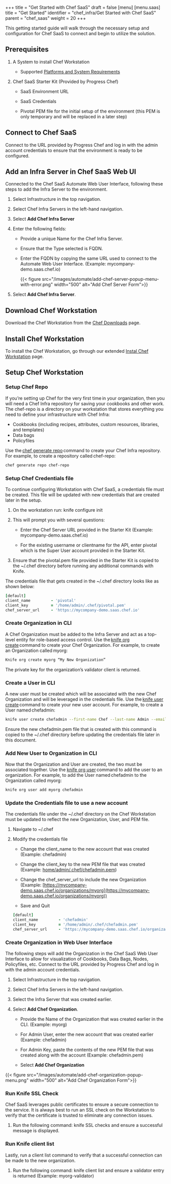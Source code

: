 +++
title = "Get Started with Chef SaaS"
draft = false
[menu]
  [menu.saas]
    title = "Get Started"
    identifier = "chef_infra/Get Started with Chef SaaS"
    parent = "chef_saas"
    weight = 20
+++

This getting started guide will walk through the necessary setup and configuration for Chef SaaS to connect and begin to utilize the solution.

## Prerequisites

1. A System to install Chef Workstation

    * Supported [Platforms and System Requirements](https://docs.chef.io/workstation/install_workstation/)

1. Chef SaaS Starter Kit (Provided by Progress Chef)

    * SaaS Environment URL

    * SaaS Credentials

    * Pivotal PEM file for the initial setup of the environment (this PEM is only temporary and will be replaced in a later step)

## Connect to Chef SaaS

Connect to the URL provided by Progress Chef and log in with the admin account credentials to ensure that the environment is ready to be configured.

## Add an Infra Server in Chef SaaS Web UI

Connected to the Chef SaaS Automate Web User Interface, following these steps to add the Infra Server to the environment.

1. Select Infrastructure in the top navigation.

1. Select Chef Infra Servers in the left-hand navigation.

1. Select **Add Chef Infra Server**

1. Enter the following fields:

    * Provide a unique Name for the Chef Infra Server.

    * Ensure that the Type selected is FQDN.

    * Enter the FQDN by copying the same URL used to connect to the Automate Web User Interface. (Example: mycompany-demo.saas.chef.io)

      {{< figure src="/images/automate/add-chef-server-popup-menu-with-error.png" width="500" alt="Add Chef Server Form">}}

1. Select **Add Chef Infra Server**.

## Download Chef Workstation

Download the Chef Workstation from the [Chef Downloads](https://downloads.chef.io/tools/workstation) page.

## Install Chef Workstation

To install the Chef Workstation, go through our extended [Instal Chef Workstation](https://docs.chef.io/workstation/install_workstation/) page.

## Setup Chef Workstation

### Setup Chef Repo

If you’re setting up Chef for the very first time in your organization, then you will need a Chef Infra repository for saving your cookbooks and other work. The chef-repo is a directory on your workstation that stores everything you need to define your infrastructure with Chef Infra:

* Cookbooks (including recipes, attributes, custom resources, libraries, and templates)
* Data bags
* Policyfiles

Use the [chef generate repo](https://docs.chef.io/workstation/ctl_chef/#chef-generate-repo) command to create your Chef Infra repository. For example, to create a repository called chef-repo:

```sh
chef generate repo chef-repo
```

### Setup Chef Credentials file

To continue configuring Workstation with Chef SaaS, a credentials file must be created.  This file will be updated with new credentials that are created later in the setup.

1. On the workstation run: knife configure init

1. This will prompt you with several questions:

    * Enter the Chef Server URL provided in the Starter Kit (Example: mycompany-demo.saas.chef.io)

    * For the existing username or clientname for the API, enter pivotal which is the Super User account provided in the Starter Kit.

1. Ensure that the pivotal.pem file provided in the Starter Kit is copied to the ~/.chef directory before running any additional commands with Knife.

The credentials file that gets created in the ~/.chef directory looks like as shown below:

```ruby
[default]
client_name         - 'pivotal'
client_key          = '/home/admin/.chef/pivotal.pem'
chef_server_url     - 'https://mycompany-demo.saas.chef.io'
```

### Create Organization in CLI

A Chef Organization must be added to the Infra Server and act as a top-level entity for role-based access control. Use the [knife org create](https://docs.chef.io/workstation/knife_org/) command to create your Chef Organization. For example, to create an Organization called myorg:

```sh
Knife org create myorg “My New Organization”
```

The private key for the organization’s validator client is returned.

### Create a User in CLI

A new user must be created which will be associated with the new Chef Organization and will be leveraged in the credentials file. Use the [knife user create](https://docs.chef.io/workstation/knife_user/) command to create your new user account. For example, to create a User named chefadmin:

```sh
knife user create chefadmin --first-name Chef --last-name Admin --email chefadmin@mycompany.com –password securepassword -f chefadmin.pem
```

Ensure the new chefadmin.pem file that is created with this command is copied to the ~/.chef directory before updating the credentials file later in this document.

### Add New User to Organization in CLI

Now that the Organization and User are created, the two must be associated together. Use the [knife org user](https://docs.chef.io/workstation/knife_org/) command to add the user to an organization. For example, to add the User named chefadmin to the Organization called myorg:

```sh
knife org user add myorg chefadmin
```

### Update the Credentials file to use a new account

The credentials file under the ~/.chef directory on the Chef Workstation must be updated to reflect the new Organization, User, and PEM file.

1. Navigate to ~/.chef

1. Modify the credentials file
    * Change the client_name to the new account that was created (Example: chefadmin)

    * Change the client_key to the new PEM file that was created (Example: [home/admin/.chef/chefadmin.pem](https://mycompany-demo.saas.chef.io/organizations/myorg))

    * Change the chef_server_url to include the new Organization (Example: [https://mycompany-demo.saas.chef.io/organizations/myorg](https://mycompany-demo.saas.chef.io/organizations/myorg))

    * Save and Quit

    ```ruby
    [default]
    client_name         - 'chefadmin'
    client_key          = '/home/admin/.chef/chefadmin.pem'
    chef_server_url     - 'https://mycompany-demo.saas.chef.io/organization/myorg'
    ```

### Create Organization in Web User Interface

The following steps will add the Organization in the Chef SaaS Web User Interface to allow for visualization of Cookbooks, Data Bags, Nodes, Policyfiles, etc. Connect to the URL provided by Progress Chef and log in with the admin account credentials.

1. Select Infrastructure in the top navigation.

1. Select Chef Infra Servers in the left-hand navigation.

1. Select the Infra Server that was created earlier.

1. Select **Add Chef Organization**.

    * Provide the Name of the Organization that was created earlier in the CLI. (Example: myorg)

    * For Admin User, enter the new account that was created earlier (Example: chefadmin)

    * For Admin Key, paste the contents of the new PEM file that was created along with the account (Example: chefadmin.pem)

    * Select **Add Chef Organization**

{{< figure src="/images/automate/add-chef-organization-popup-menu.png" width="500" alt="Add Chef Organization Form">}}

### Run Knife SSL Check

Chef SaaS leverages public certificates to ensure a secure connection to the service. It is always best to run an SSL check on the Workstation to verify that the certificate is trusted to eliminate any connection issues.

1. Run the following command:  knife SSL checks and ensure a successful message is displayed.

### Run Knife client list

Lastly, run a client list command to verify that a successful connection can be made to the new organization.

1. Run the following command: knife client list and ensure a validator entry is returned (Example: myorg-validator)

